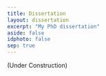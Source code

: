 ```yaml
---
title: Dissertation
layout: dissertation
excerpt: "My PhD dissertation"
aside: false
idphoto: false
sep: true
---
```

(Under Construction)
